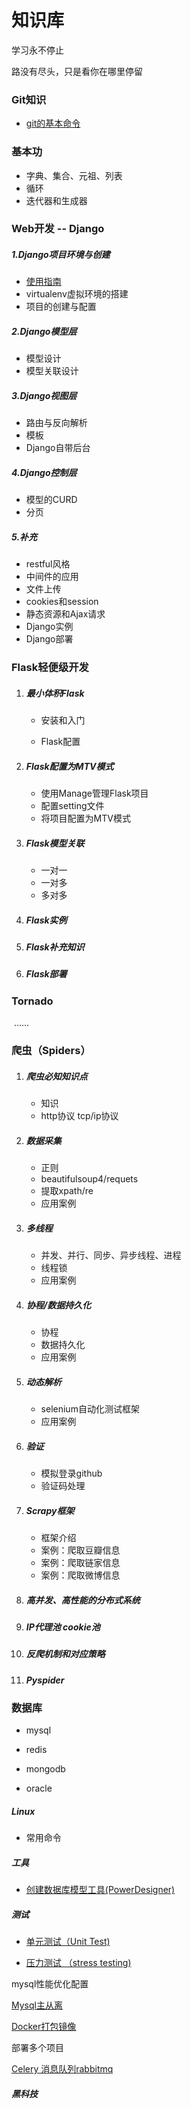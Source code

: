 

# 知识库
学习永不停止

路没有尽头，只是看你在哪里停留


### Git知识
 - [git的基本命令](Git/git1.md)

### 基本功
 - 字典、集合、元祖、列表
 - 循环
 - 迭代器和生成器

### Web开发 -- Django

#####  1.Django项目环境与创建

-  [使用指南](Django/django_intro.md)
- virtualenv虚拟环境的搭建
- 项目的创建与配置

#####  2.Django模型层

-  模型设计
-  模型关联设计

##### 3.Django视图层

- 路由与反向解析
- 模板
- Django自带后台

##### 4.Django控制层

- 模型的CURD
- 分页

##### 5.补充

- restful风格
- 中间件的应用
- 文件上传
- cookies和session
- 静态资源和Ajax请求
- Django实例
- Django部署

### Flask轻便级开发

1. ##### 最小体积Flask

   - 安装和入门

   - Flask配置

2. ##### Flask配置为MTV模式

   - 使用Manage管理Flask项目
   - 配置setting文件
   - 将项目配置为MTV模式

3. ##### Flask模型关联

   - 一对一
   - 一对多
   - 多对多

4. ##### Flask实例

5. ##### Flask补充知识

6. ##### Flask部署

   

### Tornado

​    ......



### 爬虫（Spiders）

1. ##### 爬虫必知知识点

   - 知识
   -  http协议 tcp/ip协议

2. ##### 数据采集

   - 正则
   - beautifulsoup4/requets
   - 提取xpath/re
   - 应用案例

3. ##### 多线程

   - 并发、并行、同步、异步线程、进程
   - 线程锁
   - 应用案例

4. ##### 协程/数据持久化

   - 协程
   - 数据持久化
   - 应用案例

5. ##### 动态解析

   - selenium自动化测试框架
   - 应用案例

6. ##### 验证

   - 模拟登录github
   - 验证码处理

7. ##### Scrapy框架

   - 框架介绍
   - 案例：爬取豆瓣信息
   - 案例：爬取链家信息
   - 案例：爬取微博信息

8. ##### 高并发、高性能的分布式系统

9. ##### IP代理池 cookie池

10. ##### 反爬机制和对应策略

11. ##### Pyspider



### 数据库

- mysql

- redis

- mongodb

- oracle

  

##### Linux

- 常用命令



##### 工具

- [创建数据库模型工具(PowerDesigner)](others/PowerDesigner.md)

  

##### 测试

- [单元测试（Unit Test)](others/Unit_Test.md)

- [压力测试 （stress testing)](others/stress_testing.md)

  

mysql性能优化配置

[Mysql主从离](others/mysql_optimize.md)

[Docker打包镜像](others/docker.md)

部署多个项目

[Celery 消息队列rabbitmq](others/celery_rabbitmq.md)







##### 黑科技



